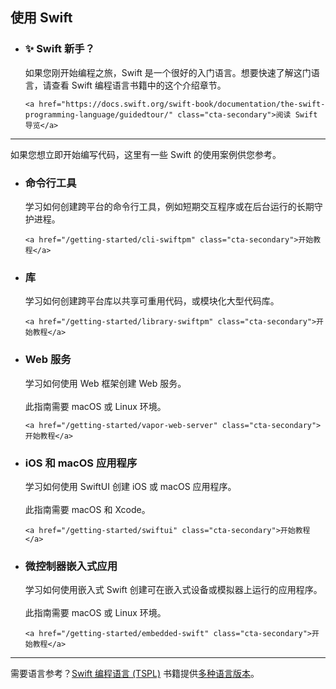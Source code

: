 ## 使用 Swift

<ul class="grid-level-0">
  <li class="grid-level-1">
    <h3>✨ Swift 新手？</h3>
    <p class="description">
      如果您刚开始编程之旅，Swift 是一个很好的入门语言。想要快速了解这门语言，请查看 Swift 编程语言书籍中的这个介绍章节。
    </p>

    <a href="https://docs.swift.org/swift-book/documentation/the-swift-programming-language/guidedtour/" class="cta-secondary">阅读 Swift 导览</a>
  </li>
</ul>

---

如果您想立即开始编写代码，这里有一些 Swift 的使用案例供您参考。

<ul class="grid-level-0 grid-layout-2-column">
  <li class="grid-level-1">
    <h3>命令行工具</h3>
    <p class="description">
      学习如何创建跨平台的命令行工具，例如短期交互程序或在后台运行的长期守护进程。
    </p>

    <a href="/getting-started/cli-swiftpm" class="cta-secondary">开始教程</a>
  </li>

  <li class="grid-level-1">
    <h3>库</h3>
    <p class="description">
      学习如何创建跨平台库以共享可重用代码，或模块化大型代码库。
    </p>

    <a href="/getting-started/library-swiftpm" class="cta-secondary">开始教程</a>
  </li>

  <li class="grid-level-1">
    <h3>Web 服务</h3>
    <p class="description">
      学习如何使用 Web 框架创建 Web 服务。
      <br><br>
      此指南需要 macOS 或 Linux 环境。
    </p>

    <a href="/getting-started/vapor-web-server" class="cta-secondary">开始教程</a>
  </li>

  <li class="grid-level-1">
    <h3>iOS 和 macOS 应用程序</h3>
    <p class="description">
      学习如何使用 SwiftUI 创建 iOS 或 macOS 应用程序。
      <br><br>
      此指南需要 macOS 和 Xcode。
    </p>

    <a href="/getting-started/swiftui" class="cta-secondary">开始教程</a>
  </li>

  <li class="grid-level-1">
    <h3>微控制器嵌入式应用</h3>
    <p class="description">
      学习如何使用嵌入式 Swift 创建可在嵌入式设备或模拟器上运行的应用程序。
      <br><br>
      此指南需要 macOS 或 Linux 环境。
    </p>

    <a href="/getting-started/embedded-swift" class="cta-secondary">开始教程</a>
  </li>
</ul>

---

需要语言参考？[Swift 编程语言 (TSPL)](https://docs.swift.org/swift-book/documentation/the-swift-programming-language/) 书籍提供[多种语言版本](/documentation/tspl/#translations)。
